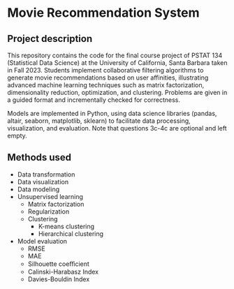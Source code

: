 # Movie Recommendation System

## Project description
This repository contains the code for the final course project of PSTAT 134 (Statistical Data Science) at the University of California, Santa Barbara taken in Fall 2023. Students implement collaborative filtering algorithms to generate movie recommendations based on user affinities, illustrating advanced machine learning techniques such as matrix factorization, dimensionality reduction, optimization, and clustering. Problems are given in a guided format and incrementally checked for correctness. 

Models are implemented in Python, using data science libraries (pandas, altair, seaborn, matplotlib, sklearn) to facilitate data processing, visualization, and evaluation. Note that questions 3c-4c are optional and left empty. 

## Methods used
* Data transformation
* Data visualization  
* Data modeling 
* Unsupervised learning 
    * Matrix factorization
    * Regularization
    * Clustering
        * K-means clustering 
        * Hierarchical clustering  
* Model evaluation 
    * RMSE
    * MAE
    * Silhouette coeﬀicient
    * Calinski-Harabasz Index
    * Davies-Bouldin Index 
